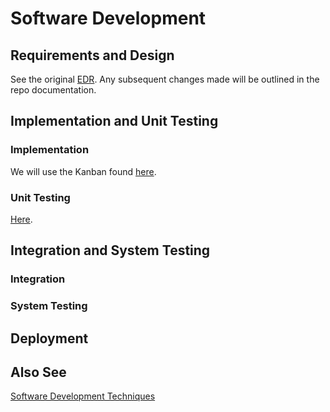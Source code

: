 # Software Development

## Requirements and Design

See the original [EDR](./SSH_EDR.pdf). Any subsequent changes made will be outlined in the repo documentation.

## Implementation and Unit Testing

### Implementation

We will use the Kanban found [here](https://github.com/users/harryz8/projects/1/views/1).

### Unit Testing

[Here](./softwareDevelopmentTechniques.md#Unit-Tests).

## Integration and System Testing

### Integration

### System Testing

## Deployment

## Also See

[Software Development Techniques](./softwareDevelopmentTechniques.md)
